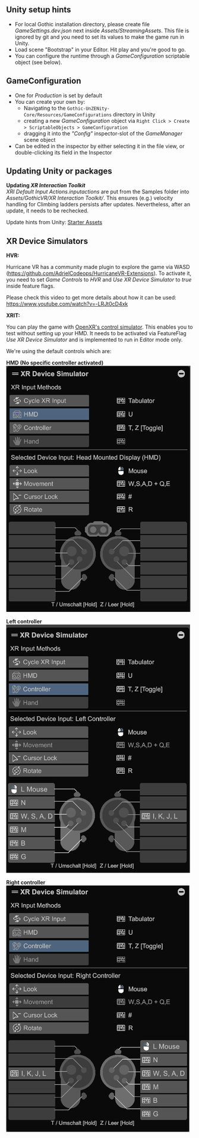 ## Unity setup hints
* For local Gothic installation directory, please create file _GameSettings.dev.json_ next inside _Assets/StreamingAssets_. This file is ignored by git and you need to set its values to make the game run in Unity.
* Load scene "Bootstrap" in your Editor. Hit play and you're good to go.
* You can configure the runtime through a _GameConfiguration_ scriptable object (see below).

## GameConfiguration
* One for _Production_ is set by default
* You can create your own by:
  * Navigating to the `Gothic-UnZENity-Core/Resources/GameConfigurations` directory in Unity
  * creating a new _GameConfiguration_ object via `Right Click > Create > ScriptableObjects > GameConfiguration`
  * dragging it into the _"Config"_ inspector-slot of the _GameManager_ scene object
* Can be edited in the inspector by either selecting it in the file view, or double-clicking its field in the Inspector

## Updating Unity or packages

**Updating _XR Interaction Toolkit_**  
_XRI Default Input Actions.inputactions_ are put from the Samples folder into _Assets/GothicVR/XR Interaction Toolkit/_.
This ensures (e.g.) velocity handling for Climbing ladders persists after updates. Nevertheless, after an update, it needs to be rechecked.

Update hints from Unity: [Starter Assets](https://docs.unity3d.com/Packages/com.unity.xr.interaction.toolkit@2.5/manual/samples-starter-assets.html)


## XR Device Simulators

**HVR:**

Hurricane VR has a community made plugin to explore the game via WASD (https://github.com/AdrielCodeops/HurricaneVR-Extensions).
To activate it, you need to set _Game Controls_ to _HVR_ and _Use XR Device Simulator_ to _true_ inside feature flags.

Please check this video to get more details about how it can be used:
https://www.youtube.com/watch?v=-LRJt0cD4xk


**XRIT:**

You can play the game with [OpenXR's control simulator](https://docs.unity3d.com/Packages/com.unity.xr.interaction.toolkit@2.4/manual/xr-device-simulator-overview.html).
This enables you to test without setting up your HMD.
It needs to be activated via FeatureFlag _Use XR Device Simulator_ and is implemented to run in Editor mode only.

We're using the default controls which are:

**HMD (No specific controller activated)**  
![HMD](./images/XRDeviceSimulator-controls-HMD.png)

**Left controller**  
![Left Controller](./images/XRDeviceSimulator-controls-Left.png)

**Right controller**  
![Right Controller](./images/XRDeviceSimulator-controls-Right.png)
